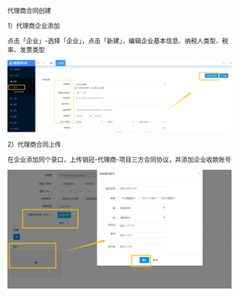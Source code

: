 代理商合同创建

1）代理商企业添加

点击「企业」-选择「企业」，点击「新建」，编辑企业基本信息、纳税人类型、税率、发票类型

![](/assets/import.png123123)

2）代理商合同上传

在企业添加同个录口，上传销冠-代理商-项目三方合同协议，并添加企业收款账号

![](/assets/企业账户)

